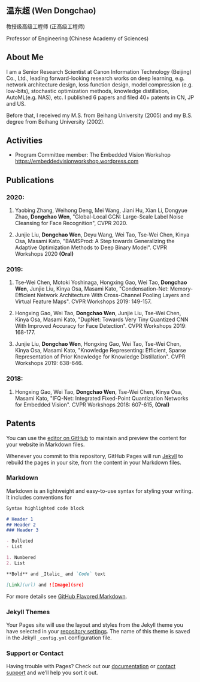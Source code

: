 ## 温东超 (Wen Dongchao) 

教授级高级工程师 (正高级工程师)

Professor of Engineering (Chinese Academy of Sciences)

## About Me

I am a Senior Research Scientist at Canon Information Technology (Beijing) Co., Ltd., leading forward-looking research works on deep learning, e.g. network architecture design, loss function design, model compression  (e.g. low-bits), stochastic optimization methods, knowledge distillation, AutoML(e.g. NAS),  etc. I published 6 papers and filed 40+ patents in CN, JP and US.

Before that, I received my M.S. from Beihang University (2005) and my B.S. degree from Beihang University (2002). 

## Activities
* Program Committee member: The Embedded Vision Workshop <https://embeddedvisionworkshop.wordpress.com>

## Publications

### 2020:

1. Yaobing Zhang, Weihong Deng, Mei Wang, Jiani Hu, Xian Li, Dongyue Zhao, **Dongchao Wen**, "Global-Local GCN: Large-Scale Label Noise Cleansing for Face Recognition", CVPR 2020.

2. Junjie Liu, **Dongchao Wen**, Deyu Wang, Wei Tao, Tse-Wei Chen, Kinya Osa, Masami Kato, "BAMSProd: A Step towards Generalizing the Adaptive Optimization Methods to Deep Binary Model". CVPR Workshops 2020 **(Oral)**

### 2019:

1. Tse-Wei Chen, Motoki Yoshinaga, Hongxing Gao, Wei Tao, **Dongchao Wen**, Junjie Liu, Kinya Osa, Masami Kato, "Condensation-Net: Memory-Efficient Network Architecture With Cross-Channel Pooling Layers and Virtual Feature Maps". CVPR Workshops 2019: 149-157.

2. Hongxing Gao, Wei Tao, **Dongchao Wen**, Junjie Liu, Tse-Wei Chen, Kinya Osa, Masami Kato, "DupNet: Towards Very Tiny Quantized CNN With Improved Accuracy for Face Detection". CVPR Workshops 2019: 168-177.

3. Junjie Liu, **Dongchao Wen**, Hongxing Gao, Wei Tao, Tse-Wei Chen, Kinya Osa, Masami Kato, "Knowledge Representing: Efficient, Sparse Representation of Prior Knowledge for Knowledge Distillation". CVPR Workshops 2019: 638-646.

### 2018:

1. Hongxing Gao, Wei Tao, **Dongchao Wen**, Tse-Wei Chen, Kinya Osa, Masami Kato, "IFQ-Net: Integrated Fixed-Point Quantization Networks for Embedded Vision". CVPR Workshops 2018: 607-615, **(Oral)**

## Patents

You can use the [editor on GitHub](https://github.com/bhuWenDongchao/wendongchao.github.io/edit/master/README.md) to maintain and preview the content for your website in Markdown files.

Whenever you commit to this repository, GitHub Pages will run [Jekyll](https://jekyllrb.com/) to rebuild the pages in your site, from the content in your Markdown files.

### Markdown

Markdown is an lightweight and easy-to-use syntax for styling your writing. It includes conventions for

```markdown
Syntax highlighted code block

# Header 1
## Header 2
### Header 3

- Bulleted
- List

1. Numbered
2. List

**Bold** and _Italic_ and `Code` text

[Link](url) and ![Image](src)
```

For more details see [GitHub Flavored Markdown](https://guides.github.com/features/mastering-markdown/).

### Jekyll Themes

Your Pages site will use the layout and styles from the Jekyll theme you have selected in your [repository settings](https://github.com/bhuWenDongchao/wendongchao.github.io/settings). The name of this theme is saved in the Jekyll `_config.yml` configuration file.

### Support or Contact

Having trouble with Pages? Check out our [documentation](https://help.github.com/categories/github-pages-basics/) or [contact support](https://github.com/contact) and we’ll help you sort it out.

### 

